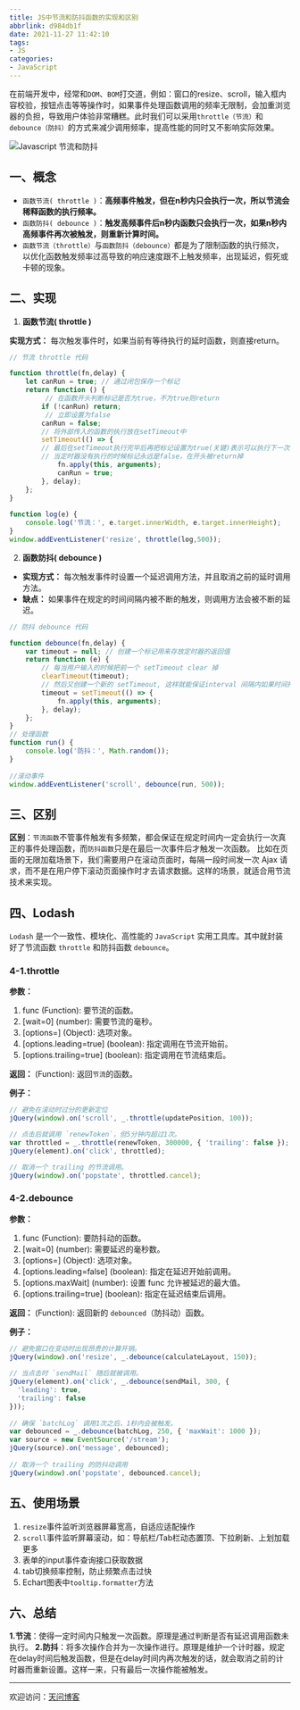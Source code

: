 ```yaml
---
title: JS中节流和防抖函数的实现和区别
abbrlink: d984db1f
date: 2021-11-27 11:42:10
tags:
- JS
categories:
- JavaScript
---
```


在前端开发中，经常和`DOM`、`BOM`打交道，例如：窗口的resize、scroll，输入框内容校验，按钮点击等等操作时，如果事件处理函数调用的频率无限制，会加重浏览器的负担，导致用户体验非常糟糕。此时我们可以采用`throttle（节流）`和`debounce（防抖）`的方式来减少调用频率，提高性能的同时又不影响实际效果。

![Javascript 节流和防抖](https://tiven.cn/static/img/horse-wild-horse-marsh-pony-swamp-preview-GAKwS_I7uF0lsTaC0oQz4.jpg)

[//]: # (<!-- more -->)

## 一、概念

* `函数节流( throttle )`：**高频事件触发，但在n秒内只会执行一次，所以节流会稀释函数的执行频率。**
* `函数防抖( debounce )`：**触发高频事件后n秒内函数只会执行一次，如果n秒内高频事件再次被触发，则重新计算时间。**
* `函数节流（throttle）`与`函数防抖（debounce）`都是为了限制函数的执行频次，以优化函数触发频率过高导致的响应速度跟不上触发频率，出现延迟，假死或卡顿的现象。

## 二、实现

1. **函数节流( throttle )**

**实现方式：** 每次触发事件时，如果当前有等待执行的延时函数，则直接return。

```js
// 节流 throttle 代码

function throttle(fn,delay) {
    let canRun = true; // 通过闭包保存一个标记
    return function () {
         // 在函数开头判断标记是否为true，不为true则return
        if (!canRun) return;
         // 立即设置为false
        canRun = false;
        // 将外部传入的函数的执行放在setTimeout中
        setTimeout(() => { 
        // 最后在setTimeout执行完毕后再把标记设置为true(关键)表示可以执行下一次循环了。
        // 当定时器没有执行的时候标记永远是false，在开头被return掉
            fn.apply(this, arguments);
            canRun = true;
        }, delay);
    };
}
 
function log(e) {
    console.log('节流：', e.target.innerWidth, e.target.innerHeight);
}
window.addEventListener('resize', throttle(log,500));
```

2. **函数防抖( debounce )**

- **实现方式：** 每次触发事件时设置一个延迟调用方法，并且取消之前的延时调用方法。
- **缺点：** 如果事件在规定的时间间隔内被不断的触发，则调用方法会被不断的延迟。

```javascript
// 防抖 debounce 代码

function debounce(fn,delay) {
    var timeout = null; // 创建一个标记用来存放定时器的返回值
    return function (e) {
        // 每当用户输入的时候把前一个 setTimeout clear 掉
        clearTimeout(timeout); 
        // 然后又创建一个新的 setTimeout, 这样就能保证interval 间隔内如果时间持续触发，就不会执行 fn 函数
        timeout = setTimeout(() => {
            fn.apply(this, arguments);
        }, delay);
    };
}
// 处理函数
function run() {
    console.log('防抖：', Math.random());
}
        
//滚动事件
window.addEventListener('scroll', debounce(run, 500));
```

## 三、区别

**区别**：`节流函数`不管事件触发有多频繁，都会保证在规定时间内一定会执行一次真正的事件处理函数，而`防抖函数`只是在最后一次事件后才触发一次函数。 比如在页面的无限加载场景下，我们需要用户在滚动页面时，每隔一段时间发一次 Ajax 请求，而不是在用户停下滚动页面操作时才去请求数据。这样的场景，就适合用节流技术来实现。

## 四、Lodash

`Lodash` 是一个一致性、模块化、高性能的 `JavaScript` 实用工具库。其中就封装好了节流函数 `throttle` 和防抖函数 `debounce`。

### 4-1.throttle

**参数：**

1. func (Function): 要节流的函数。
1. [wait=0] (number): 需要节流的毫秒。
1. [options=] (Object): 选项对象。
1. [options.leading=true] (boolean): 指定调用在节流开始前。
1. [options.trailing=true] (boolean): 指定调用在节流结束后。

**返回：** (Function): 返回`节流`的函数。

**例子：**

```js
// 避免在滚动时过分的更新定位
jQuery(window).on('scroll', _.throttle(updatePosition, 100));

// 点击后就调用 `renewToken`，但5分钟内超过1次。
var throttled = _.throttle(renewToken, 300000, { 'trailing': false });
jQuery(element).on('click', throttled);

// 取消一个 trailing 的节流调用。
jQuery(window).on('popstate', throttled.cancel);
```

### 4-2.debounce

**参数：**

1. func (Function): 要防抖动的函数。
1. [wait=0] (number): 需要延迟的毫秒数。
1. [options=] (Object): 选项对象。
1. [options.leading=false] (boolean): 指定在延迟开始前调用。
1. [options.maxWait] (number): 设置 func 允许被延迟的最大值。
1. [options.trailing=true] (boolean): 指定在延迟结束后调用。

**返回：** (Function): 返回新的 `debounced`（防抖动）函数。

**例子：**

```js
// 避免窗口在变动时出现昂贵的计算开销。
jQuery(window).on('resize', _.debounce(calculateLayout, 150));
 
// 当点击时 `sendMail` 随后就被调用。
jQuery(element).on('click', _.debounce(sendMail, 300, {
  'leading': true,
  'trailing': false
}));
 
// 确保 `batchLog` 调用1次之后，1秒内会被触发。
var debounced = _.debounce(batchLog, 250, { 'maxWait': 1000 });
var source = new EventSource('/stream');
jQuery(source).on('message', debounced);
 
// 取消一个 trailing 的防抖动调用
jQuery(window).on('popstate', debounced.cancel);
```

## 五、使用场景

1. `resize`事件监听浏览器屏幕宽高，自适应适配操作
2. `scroll`事件监听屏幕滚动，如：导航栏/Tab栏动态置顶、下拉刷新、上划加载更多
3. 表单的input事件查询接口获取数据
4. tab切换频率控制，防止频繁点击过快
5. Echart图表中`tooltip.formatter`方法

## 六、总结

**1.节流**：使得一定时间内只触发一次函数。原理是通过判断是否有延迟调用函数未执行。
**2.防抖**：将多次操作合并为一次操作进行。原理是维护一个计时器，规定在delay时间后触发函数，但是在delay时间内再次触发的话，就会取消之前的计时器而重新设置。这样一来，只有最后一次操作能被触发。

---

欢迎访问：[天问博客](https://tiven.cn/p/d984db1f/ "天問博客")
